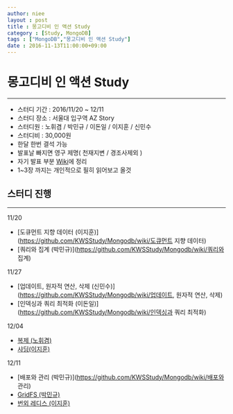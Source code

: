 ```yaml
---
author: niee
layout : post
title : 몽고디비 인 액션 Study
category : [Study, MongoDB]
tags : ["MongoDB","몽고디비 인 액션 Study"]
date : 2016-11-13T11:00:00+09:00
---
```


# 몽고디비 인 액션 Study
-----------------------------------------------------
 - 스터디 기간 : 2016/11/20 ~ 12/11
 - 스터디 장소 : 서울대 입구역 AZ Story
 - 스터디원 : 노휘겸 / 박민규 / 이돈일 / 이지훈 / 신민수
 - 스터디비 : 30,000원
 - 한달 한번 결석 가능
 - 발표날 빠지면 영구 제명( 천재지변 / 경조사제외 )
 - 자기 발표 부분 [Wiki](https://github.com/KWSStudy/Mongodb/wiki)에 정리
 - 1~3장 까지는 개인적으로 필히 읽어보고 올것
 
## 스터디 진행
----------------------------------------------------
11/20 

- [도큐먼트 지향 데이터 (이지훈)](https://github.com/KWSStudy/Mongodb/wiki/도큐먼트 지향 데이터)
- [쿼리와 집계 (박민규)](https://github.com/KWSStudy/Mongodb/wiki/쿼리와 집계)

11/27

- [업데이트, 원자적 연산, 삭제 (신민수)](https://github.com/KWSStudy/Mongodb/wiki/업데이트, 원자적 연산, 삭제)
- [인덱싱과 쿼리 최적화 (이돈일)](https://github.com/KWSStudy/Mongodb/wiki/인덱싱과 쿼리 최적화)

12/04

- [복제 (노휘겸)](https://github.com/KWSStudy/Mongodb/wiki/복제)
- [샤딩(이지훈)](https://github.com/KWSStudy/Mongodb/wiki/샤딩)

12/11

- [배포와 관리 (박민규)](https://github.com/KWSStudy/Mongodb/wiki/배포와 관리)
- [GridFS (박민규)](https://github.com/KWSStudy/Mongodb/wiki/GridFS)
- [번외 레디스 (이지훈)](https://github.com/KWSStudy/Mongodb/wiki/레디스)